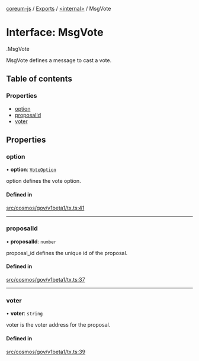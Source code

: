 [coreum-js](../README.md) / [Exports](../modules.md) / [<internal\>](../modules/internal_.md) / MsgVote

# Interface: MsgVote

[<internal>](../modules/internal_.md).MsgVote

MsgVote defines a message to cast a vote.

## Table of contents

### Properties

- [option](internal_.MsgVote.md#option)
- [proposalId](internal_.MsgVote.md#proposalid)
- [voter](internal_.MsgVote.md#voter)

## Properties

### option

• **option**: [`VoteOption`](../enums/internal_.VoteOption.md)

option defines the vote option.

#### Defined in

[src/cosmos/gov/v1beta1/tx.ts:41](https://github.com/CooperFoundation/coreum-js/blob/f8fbe50/src/cosmos/gov/v1beta1/tx.ts#L41)

___

### proposalId

• **proposalId**: `number`

proposal_id defines the unique id of the proposal.

#### Defined in

[src/cosmos/gov/v1beta1/tx.ts:37](https://github.com/CooperFoundation/coreum-js/blob/f8fbe50/src/cosmos/gov/v1beta1/tx.ts#L37)

___

### voter

• **voter**: `string`

voter is the voter address for the proposal.

#### Defined in

[src/cosmos/gov/v1beta1/tx.ts:39](https://github.com/CooperFoundation/coreum-js/blob/f8fbe50/src/cosmos/gov/v1beta1/tx.ts#L39)
